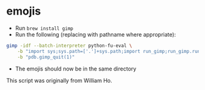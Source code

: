 # emojis

* Run `brew install gimp`
* Run the following (replacing with pathname where appropriate):
```sh
gimp -idf --batch-interpreter python-fu-eval \
    -b "import sys;sys.path=['.']+sys.path;import run_gimp;run_gimp.run('/Users/otan/Downloads/nathan.png')" \
    -b "pdb.gimp_quit(1)"
```
* The emojis should now be in the same directory

This script was originally from William Ho.
